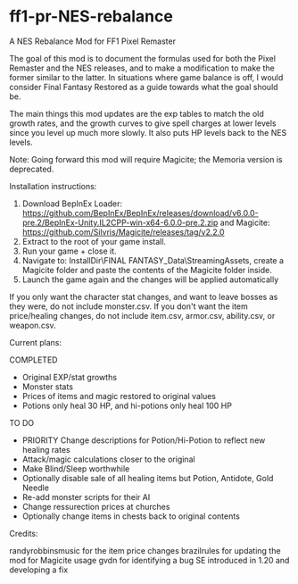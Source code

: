 # ff1-pr-NES-rebalance

A NES Rebalance Mod for FF1 Pixel Remaster

The goal of this mod is to document the formulas used for both the Pixel Remaster and the NES releases, and to make a modification to make the former similar to the latter. In situations where game balance is off, I would consider Final Fantasy Restored as a guide towards what the goal should be.

The main things this mod updates are the exp tables to match the old growth rates, and the growth curves to give spell charges at lower levels since you level up much more slowly. It also puts HP levels back to the NES levels.

Note: Going forward this mod will require Magicite; the Memoria version is deprecated.

Installation instructions:

1. Download BepInEx Loader: <https://github.com/BepInEx/BepInEx/releases/download/v6.0.0-pre.2/BepInEx-Unity.IL2CPP-win-x64-6.0.0-pre.2.zip> and Magicite: <https://github.com/Silvris/Magicite/releases/tag/v2.2.0>
2. Extract to the root of your game install.
3. Run your game + close it.
4. Navigate to:  InstallDir\FINAL FANTASY_Data\StreamingAssets, create a Magicite folder and paste the contents of the Magicite folder inside.
5. Launch the game again and the changes will be applied automatically

If you only want the character stat changes, and want to leave bosses as they were, do not include monster.csv. If you don't want the item price/healing changes, do not include item.csv, armor.csv, ability.csv, or weapon.csv.

Current plans:

COMPLETED

- Original EXP/stat growths
- Monster stats
- Prices of items and magic restored to original values
- Potions only heal 30 HP, and hi-potions only heal 100 HP

TO DO

- PRIORITY Change descriptions for Potion/Hi-Potion to reflect new healing rates
- Attack/magic calculations closer to the original
- Make Blind/Sleep worthwhile
- Optionally disable sale of all healing items but Potion, Antidote, Gold Needle
- Re-add monster scripts for their AI
- Change ressurection prices at churches
- Optionally change items in chests back to original contents

Credits:

randyrobbinsmusic for the item price changes
brazilrules for updating the mod for Magicite usage
gvdn for identifying a bug SE introduced in 1.20 and developing a fix